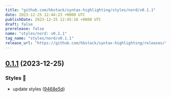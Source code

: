 ```yaml
---
title: "github.com/hbstack/syntax-highlighting/styles/nord/v0.1.1"
date: 2023-12-25 12:44:23 +0000 UTC
publishDate: 2023-12-25 12:45:16 +0000 UTC
draft: false
prerelease: false
name: "styles/nord: v0.1.1"
tag_name: "styles/nord/v0.1.1"
release_url: "https://github.com/hbstack/syntax-highlighting/releases/tag/styles/nord/v0.1.1"
---
```


## [0.1.1](https://github.com/hbstack/syntax-highlighting/compare/styles/nord/v0.1.0...styles/nord/v0.1.1) (2023-12-25)


### Styles 🎨

* update styles ([9468e5d](https://github.com/hbstack/syntax-highlighting/commit/9468e5d054f6c1775a1966bcf308506cebd2f804))

